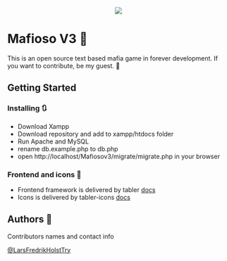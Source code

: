 <p align="center">
  <img src="[http://some_place.com/image.png](https://i.imgur.com/Yxxiq3P.png)" />
</p>

# Mafioso V3 🔫

This is an open source text based mafia game in forever development.
If you want to contribute, be my guest. 🎩

## Getting Started

### Installing 🔃

- Download Xampp
- Download repository and add to xampp/htdocs folder
- Run Apache and MySQL
- rename db.example.php to db.php
- open http://localhost/Mafiosov3/migrate/migrate.php in your browser

### Frontend and icons 🎨

- Frontend framework is delivered by tabler [docs](https://preview.tabler.io/docs/index.html)
- Icons is delivered by tabler-icons [docs](https://tabler-icons.io/)

## Authors 🤺

Contributors names and contact info

[@LarsFredrikHolstTry](https://github.com/LarsFredrikHolstTry)
